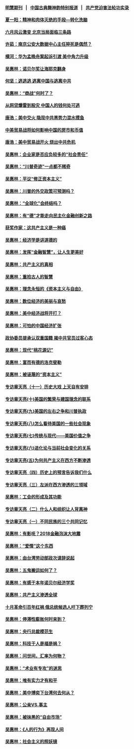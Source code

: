 #### [明慧期刊](https://github.com/gfw-breaker/mh-qikan) &nbsp;&nbsp;|&nbsp;&nbsp; [中国古典舞神韵特别报道](https://github.com/gfw-breaker/mh-news/blob/master/shenyun.md?t=07092036) &nbsp;&nbsp;|&nbsp;&nbsp; [共产党迫害法轮功实录](https://github.com/gfw-breaker/mh-news/blob/master/README.md?t=07092036)  

#### [夏一阳：精神和肉体灭绝的手段—转化洗脑](../pages/nsc423/n11368250.md?t=07092036) 

#### [六月风云激变 北京当局面临三条路](../pages/nsc423/n11313668.md?t=07092036) 

#### [许茹：南京公安大数据中心主任猝死是偶然？](../pages/nsc423/n11064744.md?t=07092036) 

#### [横河：华为孟晚舟案起诉引渡 美中角力升级](../pages/nsc423/n11027230.md?t=07092036) 

#### [吴惠林：诺贝尔奖让海耶克翻身](../pages/nsc423/n10890049.md?t=07092036) 

#### [何坚：逃逃逃 逃离中国与逃离中共](../pages/nsc423/n10592891.md?t=07092036) 

#### [吴惠林：“商战”何时了？](../pages/nsc423/n10573558.md?t=07092036) 

#### [从网贷爆雷到股灾 中国人的钱何处可逃](../pages/nsc423/n10572800.md?t=07092036) 

#### [唐浩：美中交火 隐现中共黑势力混水摸鱼](../pages/nsc423/n10544040.md?t=07092036) 

#### [中美贸易战将如何影响中国的房市和币值](../pages/nsc423/n10543697.md?t=07092036) 

#### [唐浩：美中贸易战开火 烧出中共危机](../pages/nsc423/n10540126.md?t=07092036) 

#### [吴惠林：企业家是否应负较多的“社会责任”](../pages/nsc423/n10535022.md?t=07092036) 

#### [吴惠林：“川普奇迹”一点都不稀奇](../pages/nsc423/n10512808.md?t=07092036) 

#### [吴惠林：平议“修正资本主义”](../pages/nsc423/n10495724.md?t=07092036) 

#### [吴惠林：川普的外交政策可预测吗？](../pages/nsc423/n10462387.md?t=07092036) 

#### [吴惠林：“全球化”会终结吗？](../pages/nsc423/n10452838.md?t=07092036) 

#### [吴惠林：有“德”才能走向民主化金融创新之路](../pages/nsc423/n10432292.md?t=07092036) 

#### [获奖作家：这共产主义是一种癌](../pages/nsc423/n10431541.md?t=07092036) 

#### [吴惠林：经济学是讲道德的](../pages/nsc423/n10398014.md?t=07092036) 

#### [吴惠林：发挥“金融智慧”，让人生更美好](../pages/nsc423/n10375019.md?t=07092036) 

#### [吴惠林：共产主义的真相](../pages/nsc423/n10351394.md?t=07092036) 

#### [吴惠林：重拾古人的智慧](../pages/nsc423/n10337691.md?t=07092036) 

#### [吴惠林：理念永恒的《资本主义与自由》](../pages/nsc423/n10316274.md?t=07092036) 

#### [吴惠林：数位经济的美丽与哀愁](../pages/nsc423/n10292946.md?t=07092036) 

#### [吴惠林：美中经济战将开打？](../pages/nsc423/n10258825.md?t=07092036) 

#### [吴惠林：可怕的中国经济扩张](../pages/nsc423/n10219147.md?t=07092036) 

#### [政协委员提承认双重国籍 揭中共官员过客心态](../pages/nsc423/n10208809.md?t=07092036) 

#### [吴惠林：现代“桃花源记”](../pages/nsc423/n10185234.md?t=07092036) 

#### [吴惠林：富而有德的洛克斐勒](../pages/nsc423/n10142264.md?t=07092036) 

#### [吴惠林：被诬蔑的“资本主义”](../pages/nsc423/n10124816.md?t=07092036) 

#### [专访章天亮（十一）历史大戏 上天自有安排](../pages/nsc423/n10094905.md?t=07092036) 

#### [专访章天亮(十)美国的繁荣与建国理念的联系](../pages/nsc423/n10094899.md?t=07092036) 

#### [专访章天亮(九)美国的左右之争和川普执政](../pages/nsc423/n10094889.md?t=07092036) 

#### [专访章天亮(八)怎么看待美国的一些社会现象](../pages/nsc423/n10094857.md?t=07092036) 

#### [专访章天亮(七)传统与现代——美国价值之争](../pages/nsc423/n10093140.md?t=07092036) 

#### [专访章天亮(六)进化论与当前社会变化的关系](../pages/nsc423/n10092036.md?t=07092036) 

#### [专访章天亮(五)为何共产主义在西方不断渗透](../pages/nsc423/n10083620.md?t=07092036) 

#### [专访章天亮（四）历史上的预言告诉我们什么](../pages/nsc423/n10083606.md?t=07092036) 

#### [专访章天亮（三）左派在西方渗透的三领域](../pages/nsc423/n10081115.md?t=07092036) 

#### [吴惠林：工会的形成及其功能](../pages/nsc423/n10080633.md?t=07092036) 

#### [专访章天亮（二）什么人和组织让人背离神](../pages/nsc423/n10076637.md?t=07092036) 

#### [专访章天亮（一）不同民族的三个共同记忆](../pages/nsc423/n10074188.md?t=07092036) 

#### [吴惠林：有影呒？2018金融泡沫大地震](../pages/nsc423/n10040534.md?t=07092036) 

#### [吴惠林：“爱情”这个东西](../pages/nsc423/n10019423.md?t=07092036) 

#### [吴惠林：由台湾劳动部政次请辞说起](../pages/nsc423/n9979679.md?t=07092036) 

#### [吴惠林：五鬼搬运如何了？](../pages/nsc423/n9925338.md?t=07092036) 

#### [吴惠林：有感于本年诺贝尔经济学奖](../pages/nsc423/n9871883.md?t=07092036) 

#### [吴惠林：共产主义渗透全球](../pages/nsc423/n9812748.md?t=07092036) 

#### [十月革命引百年红祸 俄总统候选人吁下葬列宁](../pages/nsc423/n9810182.md?t=07092036) 

#### [吴惠林：停滞性膨胀何时来到？](../pages/nsc423/n9764136.md?t=07092036) 

#### [吴惠林：央行总裁模范生](../pages/nsc423/n9728134.md?t=07092036) 

#### [吴惠林：科技于人是福是祸？](../pages/nsc423/n9672982.md?t=07092036) 

#### [吴惠林：问世间，汇率为何物？](../pages/nsc423/n9621788.md?t=07092036) 

#### [吴惠林：“术业有专攻”的迷思](../pages/nsc423/n9580363.md?t=07092036) 

#### [吴惠林：唯有实力才有和平](../pages/nsc423/n9529599.md?t=07092036) 

#### [吴惠林：美中博奕下台湾何去何从？](../pages/nsc423/n9483598.md?t=07092036) 

#### [吴惠林：公亲VS.事主](../pages/nsc423/n9425637.md?t=07092036) 

#### [吴惠林：被抹黑的“自由市场”](../pages/nsc423/n9351545.md?t=07092036) 

#### [吴惠林：《人的行为》再现人间](../pages/nsc423/n9296339.md?t=07092036) 

#### [吴惠林：社会主义的照妖镜](../pages/nsc423/n9243460.md?t=07092036) 


